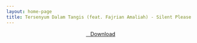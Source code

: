```yaml
---
layout: home-page
title: Tersenyum Dalam Tangis (feat. Fajrian Amaliah) - Silent Please
---
```


<center>
<a href="https://drive.google.com/uc?authuser=0&id=1_5OO-dxLM8BXOdjHi7WtIpuzoHaxm4oW&export=download" ><i class="fa fa-caret-down" aria-hidden="true"></i>&nbsp; &nbsp;Download</a>
</center>

